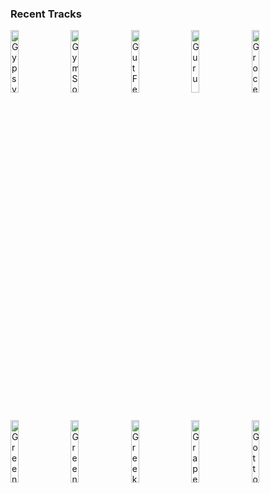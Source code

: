 ### Recent Tracks
[<img src='https://lastfm.freetls.fastly.net/i/u/300x300/4aa74f34d0e943a8c3bbc3bf30c6763c.png' width='16%' height='16%' alt='Gypsy'>](https://www.last.fm/music/fleetwood%2bmac/_/gypsy)&nbsp;&nbsp;&nbsp;&nbsp;[<img src='https://lastfm.freetls.fastly.net/i/u/300x300/c24f183730baeaa2a0acbae76b99ea7f.png' width='16%' height='16%' alt='Gym Song'>](https://www.last.fm/music/honeymoan/_/gym%2bsong)&nbsp;&nbsp;&nbsp;&nbsp;[<img src='https://lastfm.freetls.fastly.net/i/u/300x300/054663edaf85c9bb94d12b124fe498f1.png' width='16%' height='16%' alt='Gut Feeling'>](https://www.last.fm/music/peter%2bbjorn%2band%2bjohn/_/gut%2bfeeling)&nbsp;&nbsp;&nbsp;&nbsp;[<img src='https://lastfm.freetls.fastly.net/i/u/300x300/f5bc707e226a41eefc0640c466657919.png' width='16%' height='16%' alt='Guru'>](https://www.last.fm/music/coast%2bmodern/_/guru)&nbsp;&nbsp;&nbsp;&nbsp;[<img src='https://lastfm.freetls.fastly.net/i/u/300x300/880d1cd395faedf92bf6559d331ee49d.png' width='16%' height='16%' alt='Groceries'>](https://www.last.fm/music/mallrat/_/groceries)&nbsp;&nbsp;&nbsp;&nbsp;<br>[<img src='https://lastfm.freetls.fastly.net/i/u/300x300/43b76304a1e64afcca937c04cb78a42b.png' width='16%' height='16%' alt='Green Mountain State'>](https://www.last.fm/music/trevor%2bhall/_/green%2bmountain%2bstate)&nbsp;&nbsp;&nbsp;&nbsp;[<img src='https://lastfm.freetls.fastly.net/i/u/300x300/3061a718bafbccc70ac73c7dafec6a09.png' width='16%' height='16%' alt='Green Light'>](https://www.last.fm/music/lorde/_/green%2blight)&nbsp;&nbsp;&nbsp;&nbsp;[<img src='https://lastfm.freetls.fastly.net/i/u/300x300/bbd57b4f204e90e9b11145fc2cc56dd9.png' width='16%' height='16%' alt='Greek Tragedy'>](https://www.last.fm/music/the%2bwombats/_/greek%2btragedy)&nbsp;&nbsp;&nbsp;&nbsp;[<img src='https://lastfm.freetls.fastly.net/i/u/300x300/9c47542602206ac7348c4319a1c9be30.png' width='16%' height='16%' alt='Grapefruit'>](https://www.last.fm/music/yuno/_/grapefruit)&nbsp;&nbsp;&nbsp;&nbsp;[<img src='https://lastfm.freetls.fastly.net/i/u/300x300/c7c10ca52d104e58cea14a271eb41242.png' width='16%' height='16%' alt='Got to My Head'>](https://www.last.fm/music/waters/_/got%2bto%2bmy%2bhead)&nbsp;&nbsp;&nbsp;&nbsp;<br>